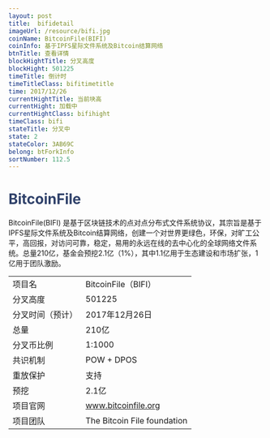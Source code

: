 ```yaml
---
layout: post
title:  bifidetail
imageUrl: /resource/bifi.jpg
coinName: BitcoinFile(BIFI)
coinInfo: 基于IPFS星际文件系统及Bitcoin结算网络
btnTitle: 查看详情
blockHightTitle: 分叉高度
blockHight: 501225
timeTitle: 倒计时
timeTitleClass: bifitimetitle
time: 2017/12/26
currentHightTitle: 当前块高
currentHight: 加载中
currentHightClass: bifihight
timeClass: bifi
stateTitle: 分叉中
state: 2
stateColor: 3AB69C
belong: btForkInfo
sortNumber: 112.5
---
```

<h1 style="color: #2F416A">BitcoinFile</h1>
<p>BitcoinFile(BIFI) 是基于区块链技术的点对点分布式文件系统协议，其宗旨是基于IPFS星际文件系统及Bitcoin结算网络，创建一个对世界更绿色，环保，对旷工公平，高回报，对访问可靠，稳定，易用的永远在线的去中心化的全球网络文件系统。总量210亿，基金会预挖2.1亿（1%），其中1.1亿用于生态建设和市场扩张，1亿用于团队激励。
</p>
<table class="center">
  <tbody>
    <tr>
        <td class="tablehalf">项目名</td>
        <td class="tablehalf">BitcoinFile（BIFI）</td>
    </tr>
    <tr>
        <td>分叉高度</td>
        <td>501225</td>
    </tr>
    <tr>
        <td>分叉时间（预计）</td>
        <td>2017年12月26日</td>
    </tr>
    <tr>
        <td>总量</td>
        <td>210亿</td>
    </tr>
    <tr>
        <td>分叉币比例</td>
        <td>1:1000</td>
    </tr>
    <tr>
        <td>共识机制</td>
        <td>POW + DPOS</td>
    </tr>
    <tr>
        <td>重放保护</td>
        <td>支持</td>
    </tr>
    <tr>
        <td>预挖</td>
        <td>2.1亿</td>
    </tr>
    <tr>
        <td>项目官网</td>
        <td><a href="https://www.bitcoinfile.org/" target="_blank">www.bitcoinfile.org</a></td>
    </tr>
    <tr>
        <td>项目团队</td>
        <td>The Bitcoin File foundation</td>
    </tr>
  </tbody>
</table>